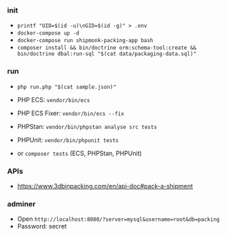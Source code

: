 ### init
- `printf "UID=$(id -u)\nGID=$(id -g)" > .env`
- `docker-compose up -d`
- `docker-compose run shipmonk-packing-app bash`
- `composer install && bin/doctrine orm:schema-tool:create && bin/doctrine dbal:run-sql "$(cat data/packaging-data.sql)"`

### run
- `php run.php "$(cat sample.json)"`

- PHP ECS: `vendor/bin/ecs`
- PHP ECS Fixer: `vendor/bin/ecs --fix`
- PHPStan: `vendor/bin/phpstan analyse src tests`
- PHPUnit: `vendor/bin/phpunit tests`

- or `composer tests` (ECS, PHPStan, PHPUnit)

### APIs
- https://www.3dbinpacking.com/en/api-doc#pack-a-shipment

### adminer
- Open `http://localhost:8080/?server=mysql&username=root&db=packing`
- Password: secret
